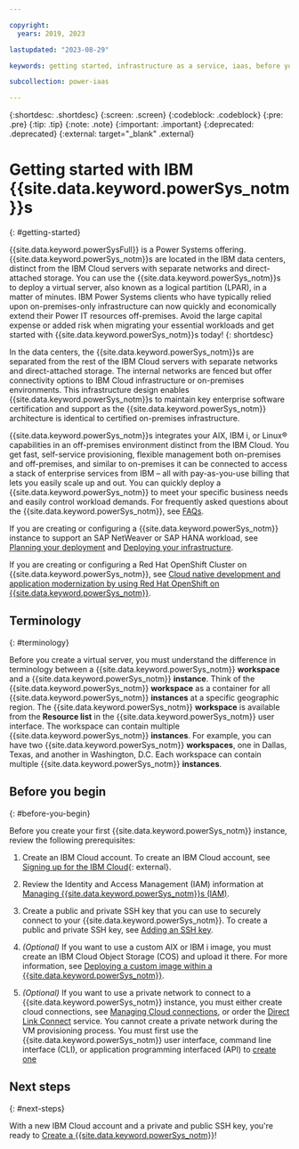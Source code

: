 ```yaml
---

copyright:
  years: 2019, 2023

lastupdated: "2023-08-29"

keywords: getting started, infrastructure as a service, iaas, before you begin, terminology, video, how-to

subcollection: power-iaas

---
```


{:shortdesc: .shortdesc}
{:screen: .screen}
{:codeblock: .codeblock}
{:pre: .pre}
{:tip: .tip}
{:note: .note}
{:important: .important}
{:deprecated: .deprecated}
{:external: target="_blank" .external}

# Getting started with IBM {{site.data.keyword.powerSys_notm}}s
{: #getting-started}

{{site.data.keyword.powerSysFull}} is a Power Systems offering. {{site.data.keyword.powerSys_notm}}s are located in the IBM data centers, distinct from the IBM Cloud servers with separate networks and direct-attached storage. You can use the {{site.data.keyword.powerSys_notm}}s to deploy a virtual server, also known as a logical partition (LPAR), in a matter of minutes. IBM Power Systems clients who have typically relied upon on-premises-only infrastructure can now quickly and economically extend their Power IT resources off-premises. Avoid the large capital expense or added risk when migrating your essential workloads and get started with {{site.data.keyword.powerSys_notm}}s today!
{: shortdesc}

In the data centers, the {{site.data.keyword.powerSys_notm}}s are separated from the rest of the IBM Cloud servers with separate networks and direct-attached storage. The internal networks are fenced but offer connectivity options to IBM Cloud infrastructure or on-premises environments. This infrastructure design enables {{site.data.keyword.powerSys_notm}}s to maintain key enterprise software certification and support as the {{site.data.keyword.powerSys_notm}} architecture is identical to certified on-premises infrastructure.

{{site.data.keyword.powerSys_notm}}s integrates your AIX, IBM i, or Linux&reg; capabilities in an off-premises environment distinct from the IBM Cloud. You get fast, self-service provisioning, flexible management both on-premises and off-premises, and similar to on-premises it can be connected to access a stack of enterprise services from IBM – all with pay-as-you-use billing that lets you easily scale up and out. You can quickly deploy a {{site.data.keyword.powerSys_notm}} to meet your specific business needs and easily control workload demands. For frequently asked questions about the {{site.data.keyword.powerSys_notm}}, see [FAQs](/docs/power-iaas?topic=power-iaas-power-iaas-faqs).

If you are creating or configuring a {{site.data.keyword.powerSys_notm}} instance to support an SAP NetWeaver or SAP HANA workload, see [Planning your deployment](/docs/sap?topic=sap-power-vs-planning-items) and [Deploying your infrastructure](https://cloud.ibm.com/docs/sap?topic=sap-power-vs-set-up-infrastructure).

If you are creating or configuring a Red Hat OpenShift Cluster on {{site.data.keyword.powerSys_notm}}, see [Cloud native development and application modernization by using Red Hat OpenShift on {{site.data.keyword.powerSys_notm}}](/docs/power-iaas?topic=ppc-aas-app-modernization-using-RedHat-openshift).

## Terminology
{: #terminology}

Before you create a virtual server, you must understand the difference in terminology between a {{site.data.keyword.powerSys_notm}} **workspace** and a {{site.data.keyword.powerSys_notm}} **instance**. Think of the {{site.data.keyword.powerSys_notm}} **workspace** as a container for all {{site.data.keyword.powerSys_notm}} **instances** at a specific geographic region. The {{site.data.keyword.powerSys_notm}} **workspace** is available from the **Resource list** in the {{site.data.keyword.powerSys_notm}} user interface. The workspace can contain multiple {{site.data.keyword.powerSys_notm}} **instances**. For example, you can have two {{site.data.keyword.powerSys_notm}} **workspaces**, one in Dallas, Texas, and another in Washington, D.C. Each workspace can contain multiple {{site.data.keyword.powerSys_notm}} **instances**.

## Before you begin
{: #before-you-begin}

Before you create your first {{site.data.keyword.powerSys_notm}} instance, review the following prerequisites:

1. Create an IBM Cloud account. To create an IBM Cloud account, see [Signing up for the IBM Cloud](https://cloud.ibm.com/registration){: external}.

2. Review the Identity and Access Management (IAM) information at [Managing {{site.data.keyword.powerSys_notm}}s (IAM)](/docs/power-iaas?topic=power-iaas-managing-resources-and-users).

3. Create a public and private SSH key that you can use to securely connect to your {{site.data.keyword.powerSys_notm}}. To create a public and private SSH key, see [Adding an SSH key](/docs/ssh-keys?topic=ssh-keys-adding-an-ssh-key).

4. *(Optional)* If you want to use a custom AIX or IBM i image, you must create an IBM Cloud Object Storage (COS) and upload it there. For more information, see [Deploying a custom image within a {{site.data.keyword.powerSys_notm}}](/docs/power-iaas?topic=power-iaas-deploy-custom-image).

5. *(Optional)* If you want to use a private network to connect to a {{site.data.keyword.powerSys_notm}} instance, you must either create cloud connections, see [Managing Cloud connections](/docs/power-iaas?topic=power-iaas-cloud-connections), or order the [Direct Link Connect](/docs/power-iaas?topic=power-iaas-ordering-direct-link-connect#steps-to-order-direct-link-connect) service. You cannot create a private network during the VM provisioning process. You must first use the {{site.data.keyword.powerSys_notm}} user interface, command line interface (CLI), or application programming interfaced (API) to [create one](/docs/power-iaas?topic=power-iaas-configuring-subnet)

## Next steps
{: #next-steps}

With a new IBM Cloud account and a private and public SSH key, you're ready to [Create a {{site.data.keyword.powerSys_notm}}](/docs/power-iaas?topic=power-iaas-creating-power-virtual-server#creating-power-virtual-server)!
